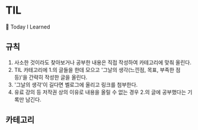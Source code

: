 # TIL
📓 Today I Learned

## 규칙
1. 사소한 것이라도 찾아보거나 공부한 내용은 직접 작성하여 카테고리에 맞춰 올린다.
2. TIL 카테고리에 1.의 글들을 한데 모으고 '그날의 생각(느낀점, 목표, 부족한 점 등)'을 간략히 작성한 글을 올린다.
3. '그날의 생각'이 길다면 벨로그에 올리고 링크를 첨부한다.
4. 유료 강의 등 저작권 상의 이유로 내용을 올릴 수 없는 경우 2.의 글에 공부했다는 기록만 남긴다.

## 카테고리
